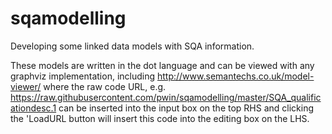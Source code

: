 # sqamodelling
Developing some linked data models with SQA information.

These models are written in the dot language and can be viewed with any graphviz implementation, including http://www.semantechs.co.uk/model-viewer/ where the raw code URL, e.g. https://raw.githubusercontent.com/pwin/sqamodelling/master/SQA_qualificationdesc.1 can be inserted into the input box on the top RHS and clicking the 'LoadURL button will insert this code into the editing box on the LHS.
